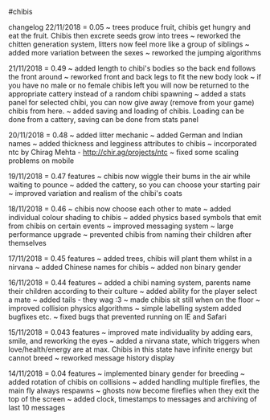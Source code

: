 #chibis

changelog
22/11/2018 = 0.05
~ trees produce fruit, chibis get hungry and eat the fruit. Chibis then excrete seeds grow into trees
~ reworked the chitten generation system, litters now feel more like a group of siblings
~ added more variation between the sexes
~ reworked the jumping algorithms

21/11/2018 = 0.49
~ added length to chibi's bodies so the back end follows the front around
~ reworked front and back legs to fit the new body look
~ if you have no male or no female chibis left you will now be returned to the appropriate cattery instead of a random chibi spawning
~ added a stats panel for selected chibi, you can now give away (remove from your game) chibis from here.
~ added saving and loading of chibis. Loading can be done from a cattery, saving can be done from stats panel

20/11/2018 = 0.48
~ added litter mechanic
~ added German and Indian names
~ added thickness and legginess attributes to chibis
~ incorporated ntc by Chirag Mehta - http://chir.ag/projects/ntc
~ fixed some scaling problems on mobile

19/11/2018 = 0.47
features
~ chibis now wiggle their bums in the air while waiting to pounce
~ added the cattery, so you can choose your starting pair
~ improved variation and realism of the chibi's coats

18/11/2018 = 0.46
~ chibis now choose each other to mate
~ added individual colour shading to chibis
~ added physics based symbols that emit from chibis on certain events
~ improved messaging system
~ large performance upgrade
~ prevented chibis from naming their children after themselves

17/11/2018 = 0.45
features
~ added trees, chibis will plant them whilst in a nirvana
~ added Chinese names for chibis
~ added non binary gender

16/11/2018 = 0.44
features
~ added a chibi naming system, parents name their children according to their culture
~ added ability for the player select a mate
~ added tails - they wag :3
~ made chibis sit still when on the floor
~ improved collision physics algorithms
~ simple labelling system added
bugfixes etc.
~ fixed bugs that prevented running on IE and Safari

15/11/2018 = 0.043
features
~ improved mate individuality by adding ears, smile, and reworking the eyes
~ added a nirvana state, which triggers when love/health/energy are at max. Chibis in this state have infinite energy but cannot breed
~ reworked message history display

14/11/2018 = 0.04
features
~ implemented binary gender for breeding
~ added rotation of chibis on collisions
~ added handling multiple fireflies, the main fly always respawns
~ ghosts now become fireflies when they exit the top of the screen
~ added clock, timestamps to messages and archiving of last 10 messages
